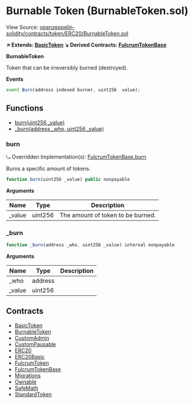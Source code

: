 # Burnable Token (BurnableToken.sol)

View Source: [openzeppelin-solidity/contracts/token/ERC20/BurnableToken.sol](../openzeppelin-solidity/contracts/token/ERC20/BurnableToken.sol)

**↗ Extends: [BasicToken](BasicToken.md)**
**↘ Derived Contracts: [FulcrumTokenBase](FulcrumTokenBase.md)**

**BurnableToken**

Token that can be irreversibly burned (destroyed).

**Events**

```js
event Burn(address indexed burner, uint256  value);
```

## Functions

- [burn(uint256 _value)](#burn)
- [_burn(address _who, uint256 _value)](#_burn)

### burn

⤿ Overridden Implementation(s): [FulcrumTokenBase.burn](FulcrumTokenBase.md#burn)

Burns a specific amount of tokens.

```js
function burn(uint256 _value) public nonpayable
```

**Arguments**

| Name        | Type           | Description  |
| ------------- |------------- | -----|
| _value | uint256 | The amount of token to be burned. | 

### _burn

```js
function _burn(address _who, uint256 _value) internal nonpayable
```

**Arguments**

| Name        | Type           | Description  |
| ------------- |------------- | -----|
| _who | address |  | 
| _value | uint256 |  | 

## Contracts

* [BasicToken](BasicToken.md)
* [BurnableToken](BurnableToken.md)
* [CustomAdmin](CustomAdmin.md)
* [CustomPausable](CustomPausable.md)
* [ERC20](ERC20.md)
* [ERC20Basic](ERC20Basic.md)
* [FulcrumToken](FulcrumToken.md)
* [FulcrumTokenBase](FulcrumTokenBase.md)
* [Migrations](Migrations.md)
* [Ownable](Ownable.md)
* [SafeMath](SafeMath.md)
* [StandardToken](StandardToken.md)
